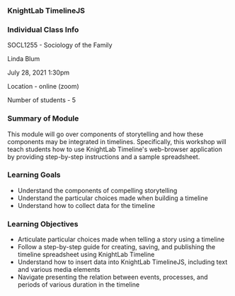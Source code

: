 ### KnightLab TimelineJS

### Individual Class Info

SOCL1255 - Sociology of the Family

Linda Blum

July 28, 2021 1:30pm

Location - online (zoom)

Number of students - 5

### Summary of Module

This module will go over components of storytelling and how these components may be integrated in timelines. Specifically, this workshop will teach students how to use KnightLab Timeline's web-browser application by providing step-by-step instructions and a sample spreadsheet.

### Learning Goals

- Understand the components of compelling storytelling
- Understand the particular choices made when building a timeline
- Understand how to collect data for the timeline

### Learning Objectives

- Articulate particular choices made when telling a story using a timeline
- Follow a step-by-step guide for creating, saving, and publishing the timeline spreadsheet using KnightLab Timeline
- Understand how to insert data into KnightLab TimelineJS, including text and various media elements
- Navigate presenting the relation between events, processes, and periods of various duration in the timeline

